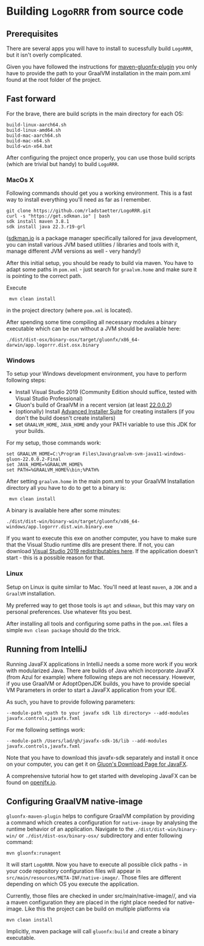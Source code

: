 # Building `LogoRRR` from source code

## Prerequisites

There are several apps you will have to install to sucessfully build `LogoRRR`, but it isn't overly complicated.

Given you have followed the instructions for [maven-gluonfx-plugin](https://github.com/gluonhq/gluonfx-maven-plugin) you only have to provide the path to your GraalVM installation in the main pom.xml found at the root folder of the project.

## Fast forward

For the brave, there are build scripts in the main directory for each OS:

    build-linux-aarch64.sh
    build-linux-amd64.sh
    build-mac-aarch64.sh
    build-mac-x64.sh
    build-win-x64.bat

After configuring the project once properly, you can use those build scripts (which are trivial but handy) to build `LogoRRR`.


### MacOs X

Following commands should get you a working environment. This is a fast way to install everything you'll need as far as I remember.

    git clone https://github.com/rladstaetter/LogoRRR.git
    curl -s "https://get.sdkman.io" | bash
    sdk install maven 3.8.1
    sdk install java 22.3.r19-grl

([sdkman.io](https://sdkman.io) is a package manager specifically tailored for java development, you can install various JVM based utilities / libraries and tools with it, manage different JVM versions as well - very handy!)

After this initial setup, you should be ready to build via maven. You have to adapt some paths in `pom.xml` - just search for `graalvm.home` and make sure it is pointing to the correct path.

Execute

     mvn clean install

in the project directory (where `pom.xml` is located).

After spending some time compiling all necessary modules a binary executable which can be run without a JVM should be
available here:

    ./dist/dist-osx/binary-osx/target/gluonfx/x86_64-darwin/app.logorrr.dist.osx.binary

### Windows

To setup your Windows development environment, you have to perform following steps:

- Install Visual Studio 2019 (Community Edition should suffice, tested with Visual Studio Professional)
- Gluon's build of GraalVM in a recent version (at least [22.0.0.2](https://github.com/gluonhq/graal/releases))
- (optionally) Install [Advanced Installer Suite](https://www.advancedinstaller.com) for creating installers (if you don't the build doesn't create installers)
- set `GRAALVM_HOME`, `JAVA_HOME` andy your PATH variable to use this JDK for your builds. 

For my setup, those commands work:

    set GRAALVM_HOME=C:\Program Files\Java\graalvm-svm-java11-windows-gluon-22.0.0.2-Final
    set JAVA_HOME=%GRAALVM_HOME%
    set PATH=%GRAALVM_HOME%\bin;%PATH%

After setting `graalvm.home` in the main pom.xml to your GraalVM Installation directory all you have to do to get to a binary is:

     mvn clean install

A binary is available here after some minutes:

    ./dist/dist-win/binary-win/target/gluonfx/x86_64-windows/app.logorrr.dist.win.binary.exe

If you want to execute this exe on another computer, you have to make sure that the Visual Studio runtime dlls are present there. If not, you can download [Visual Studio 2019 redistributables here](https://aka.ms/vs/16/release/vc_redist.x64.exe). If the application doesn't start - this is a possible reason for that.

### Linux

Setup on Linux is quite similar to Mac. You'll need at least `maven`, a `JDK` and a `GraalVM` installation.

My preferred way to get those tools is `apt` and `sdkman`, but this may vary on personal preferences. Use whatever fits you best.

After installing all tools and configuring some paths in the `pom.xml` files a simple `mvn clean package` should do the trick. 

## Running from IntelliJ

Running JavaFX applications in IntelliJ needs a some more work if you work with modularized Java. There are builds of Java which incorporate JavaFX (from Azul for example) where following steps are not necessary. However, if you use GraalVM or AdoptOpenJDK builds, you have to provide special VM Parameters in order to start a JavaFX application from your IDE.

As such, you have to provide following parameters:

    --module-path <path to your javafx sdk lib directory> --add-modules javafx.controls,javafx.fxml

For me following settings work:

    --module-path /Users/lad/gh/javafx-sdk-16/lib --add-modules javafx.controls,javafx.fxml

Note that you have to download this javafx-sdk separately and install it once on your computer, you can get it on [Gluon's Download Page for JavaFX](https://gluonhq.com/products/javafx/).

A comprehensive tutorial how to get started with developing JavaFX can be found on [openjfx.io](https://openjfx.io).

## Configuring GraalVM native-image

`gluonfx-maven-plugin` helps to configure GraalVM compilation by providing a command which creates a configuration for
`native-image` by analysing the runtime behavior of an application. Navigate to the `./dist/dist-win/binary-win/` or
`./dist/dist-osx/binary-osx/` subdirectory and enter following command:

    mvn gluonfx:runagent

It will start `LogoRRR`. Now you have to execute all possible click paths - in your code repository configuration files will appear in `src/main/resources/META-INF/native-image/`. Those files are different depending on which OS you execute the application.

Currently, those files are  checked in under src/main/native-image/<os>/, and via a maven configuration they are placed in the right place needed for native-image. Like this the project can be build on multiple platforms via

    mvn clean install 

Implicitly, maven package will call `gluonfx:build` and create a binary executable. 